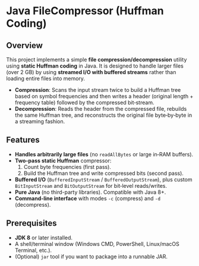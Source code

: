 # Java FileCompressor (Huffman Coding)

## Overview

This project implements a simple **file compression/decompression** utility using **static Huffman coding** in Java. It is designed to handle larger files (over 2 GB) by using **streamed I/O with buffered streams** rather than loading entire files into memory.

- **Compression**: Scans the input stream twice to build a Huffman tree based on symbol frequencies and then writes a header (original length + frequency table) followed by the compressed bit‐stream.
- **Decompression**: Reads the header from the compressed file, rebuilds the same Huffman tree, and reconstructs the original file byte‐by‐byte in a streaming fashion.

## Features

- **Handles arbitrarily large files** (no `readAllBytes` or large in‐RAM buffers).
- **Two-pass static Huffman** compressor:
    1. Count byte frequencies (first pass).
    2. Build the Huffman tree and write compressed bits (second pass).
- **Buffered I/O** (`BufferedInputStream` / `BufferedOutputStream`), plus custom `BitInputStream` and `BitOutputStream` for bit‐level reads/writes.
- **Pure Java** (no third-party libraries). Compatible with Java 8+.
- **Command-line interface** with modes `-c` (compress) and `-d` (decompress).

## Prerequisites

- **JDK 8** or later installed.
- A shell/terminal window (Windows CMD, PowerShell, Linux/macOS Terminal, etc.).
- (Optional) `jar` tool if you want to package into a runnable JAR.



